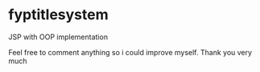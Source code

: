 # fyptitlesystem
 JSP with OOP implementation

Feel free to comment anything so i could improve myself. 
Thank you very much
